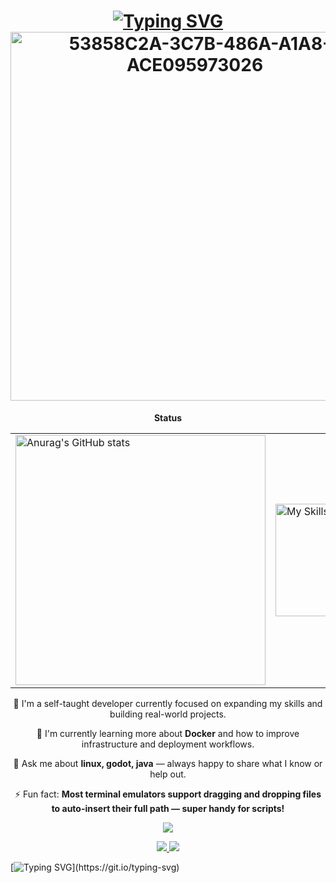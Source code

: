 <h1  align="center">
  <a href="https://git.io/typing-svg"><img src="https://readme-typing-svg.demolab.com?font=Fira+Code&pause=1000&color=00CD62&background=39A02500&width=435&lines=%E2%96%91%E2%96%92%E2%96%93%E2%96%88%E2%96%93%E2%96%92%E2%96%91%E2%96%92%E2%96%93%E2%96%88%E2%96%93%E2%96%92+Hi+There!+👋+%E2%96%91%E2%96%91%E2%96%92%E2%96%93%E2%96%88%E2%96%93%E2%96%92%E2%96%91++%E2%96%91%E2%96%92%E2%96%93%E2%96%88%E2%96%93%E2%96%92%E2%96%91%E2%96%91%E2%96%92%E2%96%93%E2%96%88%E2%96%93%E2%96%92%E2%96%91++" alt="Typing SVG" /></a>
  
  <!--<a href="https://git.io/typing-svg"><img src="https://readme-typing-svg.demolab.com?font=Fira+Code&pause=1000&color=00CD62&background=39A02500&width=435&lines=%E2%96%91%E2%96%92%E2%96%93%E2%96%88%E2%96%93%E2%96%92%E2%96%91%E2%96%91%E2%96%92%E2%96%93%E2%96%88%E2%96%93%E2%96%92%E2%96%91++%E2%96%91%E2%96%92%E2%96%93%E2%96%88%E2%96%93%E2%96%92%E2%96%91%E2%96%91%E2%96%92%E2%96%93%E2%96%88%E2%96%93%E2%96%92%E2%96%91++%E2%96%91%E2%96%92%E2%96%93%E2%96%88%E2%96%93%E2%96%92%E2%96%91%E2%96%91%E2%96%92%E2%96%93%E2%96%88%E2%96%93%E2%96%92%E2%96%91++%E2%96%91%E2%96%92%E2%96%93%E2%96%88%E2%96%88%E2%96%88%E2%96%88%E2%96%88%E2%96%88%E2%96%88%E2%96%88%E2%96%93%E2%96%92%E2%96%91++%E2%96%91%E2%96%92%E2%96%93" alt="Typing SVG"  /></a>-->
  <div align="center">
  <img src="https://github.com/user-attachments/assets/6b402de3-e448-412a-955d-aefe808e7f29" alt="53858C2A-3C7B-486A-A1A8-ACE095973026" width="590" height="590">
</div>
</h1>







<!--![53858C2A-3C7B-486A-A1A8-ACE095973026](https://github.com/user-attachments/assets/6b402de3-e448-412a-955d-aefe808e7f29)-->

<!-- Status-->

<div align="center">
  <p><strong>Status</strong></p>
  <table>
    <tr>
      <td>
        <img src="https://github-readme-stats.vercel.app/api?username=anuraghazra&show_icons=true&theme=merko" alt="Anurag's GitHub stats" width="400">
      </td>
      <td>
        <a href="https://skillicons.dev">
          <img src="https://skillicons.dev/icons?i=bash,arch,neovim,linux,java,godot&perline=3" alt="My Skills" width="180" />
        </a>
      </td>
    </tr>
  </table>
</div>

<div align="center">
 
🔭 I'm a self-taught developer currently focused on expanding my skills and building real-world projects.

🌱 I'm currently learning more about **Docker** and how to improve infrastructure and deployment workflows.

💬 Ask me about **linux, godot, java** — always happy to share what I know or help out.

⚡ Fun fact: **Most terminal emulators support dragging and dropping files to auto-insert their full path — super handy for scripts!**

 </div>




<!-- LESTRA ESTRANHA 
[![Typing SVG](https://readme-typing-svg.demolab.com?font=Fira+Code&pause=1000&width=435&lines=The+five+boxing+wizards+jump+quickly)](https://git.io/typing-svg)
[![Typing SVG](https://readme-typing-svg.demolab.com?font=Fira+Code&pause=1000&color=00CD62&background=39A02500&width=435&lines=%E2%96%91%E2%96%92%E2%96%93%E2%96%88%E2%96%93%E2%96%92%E2%96%91%E2%96%91%E2%96%92%E2%96%93%E2%96%88%E2%96%93%E2%96%92%E2%96%91%E2%96%91%E2%96%92%E2%96%93%E2%96%88%E2%96%93%E2%96%92%E2%96%91%E2%96%91%E2%96%92%E2%96%93%E2%96%88%E2%96%93%E2%96%92%E2%96%91%E2%96%91%E2%96%92%E2%96%93%E2%96%88%E2%96%93%E2%96%92%E2%96%91%E2%96%91%E2%96%92%E2%96%93%E2%96%88%E2%96%93%E2%96%92%E2%96%91;How+vexingly+quick+daft+zebras+jump)](https://git.io/typing-svg)

[![Typing SVG](https://readme-typing-svg.demolab.com?font=Fira+Code&pause=1000&color=00CD62&background=39A02500&width=435&lines=%E2%96%91%E2%96%92%E2%96%93%E2%96%88%E2%96%93%E2%96%92%E2%96%91%E2%96%91%E2%96%92%E2%96%93%E2%96%88%E2%96%93%E2%96%92%E2%96%91%E2%96%91%E2%96%92%E2%96%93%E2%96%88%E2%96%93%E2%96%92%E2%96%91%E2%96%91%E2%96%92%E2%96%93%E2%96%88%E2%96%93%E2%96%92%E2%96%91%E2%96%91%E2%96%92%E2%96%93%E2%96%88%E2%96%93%E2%96%92%E2%96%91%E2%96%91%E2%96%92%E2%96%93%E2%96%88%E2%96%93%E2%96%92%E2%96%91%E2%96%91%E2%96%92%E2%96%93%E2%96%88%E2%96%93%E2%96%92%E2%96%91%E2%96%91%E2%96%92%E2%96%93%E2%96%88%E2%96%93%E2%96%92%E2%96%91%E2%96%91%E2%96%92%E2%96%93%E2%96%88%E2%96%93%E2%96%92%E2%96%91%E2%96%91%E2%96%92%E2%96%93%E2%96%88%E2%96%93%E2%96%92%E2%96%91%E2%96%91%E2%96%92%E2%96%93%E2%96%88%E2%96%93%E2%96%92%E2%96%91%E2%96%91%E2%96%92%E2%96%93%E2%96%88%E2%96%93%E2%96%92%E2%96%91%E2%96%91%E2%96%92%E2%96%93%E2%96%88%E2%96%93%E2%96%92%E2%96%91%E2%96%91%E2%96%92%E2%96%93%E2%96%88%E2%96%93%E2%96%92%E2%96%91%E2%96%91%E2%96%92%E2%96%93%E2%96%88%E2%96%93%E2%96%92%E2%96%91%E2%96%91%E2%96%92%E2%96%93%E2%96%88%E2%96%93%E2%96%92%E2%96%91%E2%96%91%E2%96%92%E2%96%93%E2%96%88%E2%96%93%E2%96%92%E2%96%91%E2%96%91%E2%96%92%E2%96%93%E2%96%88%E2%96%93%E2%96%92%E2%96%91%E2%96%91%E2%96%92%E2%96%93%E2%96%88%E2%96%93%E2%96%92%E2%96%91%E2%96%91%E2%96%92%E2%96%93%E2%96%88%E2%96%93%E2%96%92%E2%96%91%E2%96%91%E2%96%92%E2%96%93%E2%96%88%E2%96%93%E2%96%92%E2%96%91%E2%96%91%E2%96%92%E2%96%93%E2%96%88%E2%96%93%E2%96%92%E2%96%91%E2%96%91%E2%96%92%E2%96%93%E2%96%88%E2%96%93%E2%96%92%E2%96%91%E2%96%91%E2%96%92%E2%96%93%E2%96%88%E2%96%93%E2%96%92%E2%96%91%E2%96%91%E2%96%92%E2%96%93%E2%96%88%E2%96%93%E2%96%92%E2%96%91%E2%96%91%E2%96%92%E2%96%93%E2%96%88%E2%96%93%E2%96%92%E2%96%91%E2%96%91%E2%96%92%E2%96%93%E2%96%88%E2%96%93%E2%96%92%E2%96%91%E2%96%91%E2%96%92%E2%96%93%E2%96%88%E2%96%93%E2%96%92%E2%96%91%E2%96%91%E2%96%92%E2%96%93%E2%96%88%E2%96%93%E2%96%92%E2%96%91%E2%96%91%E2%96%92%E2%96%93%E2%96%88%E2%96%93%E2%96%92%E2%96%91%E2%96%91%E2%96%92%E2%96%93%E2%96%88%E2%96%93%E2%96%92%E2%96%91%E2%96%91%E2%96%92%E2%96%93%E2%96%88%E2%96%93%E2%96%92%E2%96%91%E2%96%91%E2%96%92%E2%96%93%E2%96%88%E2%96%93%E2%96%92%E2%96%91%E2%96%91%E2%96%92%E2%96%93%E2%96%88%E2%96%93%E2%96%92%E2%96%91%E2%96%91%E2%96%92%E2%96%93%E2%96%88%E2%96%93%E2%96%92%E2%96%91%E2%96%91%E2%96%92%E2%96%93%E2%96%88%E2%96%93%E2%96%92%E2%96%91%E2%96%91%E2%96%92%E2%96%93%E2%96%88%E2%96%93%E2%96%92%E2%96%91%E2%96%91%E2%96%92%E2%96%93%E2%96%88%E2%96%93%E2%96%92%E2%96%91%E2%96%91%E2%96%92%E2%96%93%E2%96%88%E2%96%93%E2%96%92%E2%96%91%E2%96%91%E2%96%92%E2%96%93%E2%96%88%E2%96%93%E2%96%92%E2%96%91%E2%96%91%E2%96%92%E2%96%93%E2%96%88%E2%96%93%E2%96%92%E2%96%91%E2%96%91%E2%96%92%E2%96%93%E2%96%88%E2%96%93%E2%96%92%E2%96%91%E2%96%91%E2%96%92%E2%96%93%E2%96%88%E2%96%93%E2%96%92%E2%96%91%E2%96%91%E2%96%92%E2%96%93%E2%96%88%E2%96%93%E2%96%92%E2%96%91%E2%96%91%E2%96%92%E2%96%93%E2%96%88%E2%96%93%E2%96%92%E2%96%91%E2%96%91%E2%96%92%E2%96%93%E2%96%88%E2%96%93%E2%96%92%E2%96%91%E2%96%91%E2%96%92%E2%96%93%E2%96%88%E2%96%93%E2%96%92%E2%96%91%E2%96%91%E2%96%92%E2%96%93%E2%96%88%E2%96%93%E2%96%92%E2%96%91%E2%96%91%E2%96%92%E2%96%93%E2%96%88%E2%96%93%E2%96%92%E2%96%91%E2%96%91%E2%96%92%E2%96%93%E2%96%88%E2%96%93%E2%96%92%E2%96%91%E2%96%91%E2%96%92%E2%96%93%E2%96%88%E2%96%93%E2%96%92%E2%96%91%E2%96%91%E2%96%92%E2%96%93%E2%96%88%E2%96%93%E2%96%92%E2%96%91%E2%96%91%E2%96%92%E2%96%93%E2%96%88%E2%96%93%E2%96%92%E2%96%91%E2%96%91%E2%96%92%E2%96%93%E2%96%88%E2%96%93%E2%96%92%E2%96%91;How+vexingly+quick+daft+zebras+jump)](https://git.io/typing-svg)-->
<p align="center">
  <a href="https://skillicons.dev">
    <img src="https://skillicons.dev/icons?i=git,html,css,c,js," />
  </a>
</p>

<div align="center"> 
  <a href="mailto:ms8849501@gmail.com">
    <img src="https://img.shields.io/badge/Gmail-333333?style=for-the-badge&logo=gmail&logoColor=red" />
    <img src="https://img.shields.io/badge/Threads-000000?style=for-the-badge&logo=Threads&logoColor=white"/>
  </a>
</div>


[![Typing SVG](https://readme-typing-svg.demolab.com?font=mono&size=21&pause=3000&color=00CD62&background=09190600&center=true&random=true&width=435&height=57&lines=Thanks!)](https://git.io/typing-svg)

<!--
**Saniiii1/Saniiii1** is a ✨ _special_ ✨ repository because its `README.md` (this file) appears on your GitHub profile.

Here are some ideas to get you started:

- 🔭 I’m currently working on ...
- 🌱 I’m currently learning ...
- 👯 I’m looking to collaborate on ...
- 🤔 I’m looking for help with ...
- 💬 Ask me about ...
- 📫 How to reach me: ...
- 😄 Pronouns: ...
- ⚡ Fun fact: ...
-->

